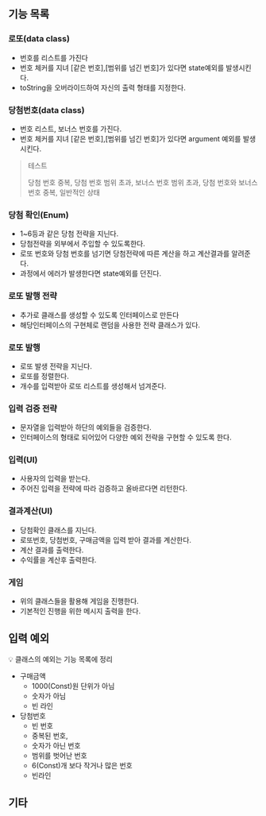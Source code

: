 ## 기능 목록

### 로또(data class)

- 번호를 리스트를 가진다
- 번호 체커를 지녀 [같은 번호],[범위를 넘긴 번호]가 있다면 state예외를 발생시킨다.
- toString을 오버라이드하여 자신의 출력 형태를 지정한다.

### 당첨번호(data class)

- 번호 리스트, 보너스 번호를 가진다.
- 번호 체커를 지녀 [같은 번호],[범위를 넘긴 번호]가 있다면 argument 예외를 발생시킨다.

> 테스트
>
>당첨 번호 중복, 당첨 번호 범위 초과, 보너스 번호 범위 초과, 당첨 번호와 보너스 번호 중복, 일반적인 상태
 

### 당첨 확인(Enum)

- 1~6등과 같은 당첨 전략을 지닌다.
- 당첨전략을 외부에서 주입할 수 있도록한다.
- 로또 번호와 당첨 번호를 넘기면 당첨전략에 따른 계산을 하고 계산결과를 알려준다.
- 과정에서 에러가 발생한다면 state예외를 던진다.

### 로또 발행 전략

- 추가로 클래스를 생성할 수 있도록 인터페이스로 만든다
- 해당인터페이스의 구현체로 랜덤을 사용한 전략 클래스가 있다.

### 로또 발행

- 로또 발생 전략을 지닌다.
- 로또를 정렬한다.
- 개수를 입력받아 로또 리스트를 생성해서 넘겨준다.

### 입력 검증 전략

- 문자열을 입력받아 하단의 예외들을 검증한다.
- 인터페이스의 형태로 되어있어 다양한 예외 전략을 구현할 수 있도록 한다.

### 입력(UI)

- 사용자의 입력을 받는다.
- 주어진 입력을 전략에 따라 검증하고 올바르다면 리턴한다.

### 결과계산(UI)

- 당첨확인 클래스를 지닌다.
- 로또번호, 당첨번호, 구매금액을 입력 받아 결과를 계산한다.
- 계산 결과를 출력한다.
- 수익률을 계산후 출력한다.

### 게임

- 위의 클래스들을 활용해 게임을 진행한다.
- 기본적인 진행을 위한 메시지 출력을 한다.

## 입력 예외

💡 클래스의 예외는 기능 목록에 정리


- 구매금액
    - 1000(Const)원 단위가 아님
    - 숫자가 아님
    - 빈 라인
- 당첨번호
    - 빈 번호
    - 중복된 번호,
    - 숫자가 아닌 번호
    - 범위를 벗어난 번호
    - 6(Const)개 보다 작거나 많은 번호
    - 빈라인

## 기타